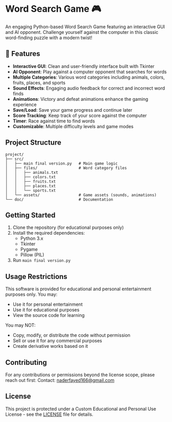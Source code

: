 # Word Search Game 🎮

An engaging Python-based Word Search Game featuring an interactive GUI and AI opponent. Challenge yourself against the computer in this classic word-finding puzzle with a modern twist!

## 🌟 Features

- **Interactive GUI**: Clean and user-friendly interface built with Tkinter
- **AI Opponent**: Play against a computer opponent that searches for words
- **Multiple Categories**: Various word categories including animals, colors, fruits, places, and sports
- **Sound Effects**: Engaging audio feedback for correct and incorrect word finds
- **Animations**: Victory and defeat animations enhance the gaming experience
- **Save/Load**: Save your game progress and continue later
- **Score Tracking**: Keep track of your score against the computer
- **Timer**: Race against time to find words
- **Customizable**: Multiple difficulty levels and game modes

## Project Structure

```
project/
├── src/
│   ├── main final version.py   # Main game logic
│   ├── files/                  # Word category files
│   │   ├── animals.txt
│   │   ├── colors.txt
│   │   ├── fruits.txt
│   │   ├── places.txt
│   │   └── sports.txt
│   └── assets/                 # Game assets (sounds, animations)
└── doc/                        # Documentation
```

## Getting Started

1. Clone the repository (for educational purposes only)
2. Install the required dependencies:
   - Python 3.x
   - Tkinter
   - Pygame
   - Pillow (PIL)
3. Run `main final version.py`

## Usage Restrictions

This software is provided for educational and personal entertainment purposes only. You may:
- Use it for personal entertainment
- Use it for educational purposes
- View the source code for learning

You may NOT:
- Copy, modify, or distribute the code without permission
- Sell or use it for any commercial purposes
- Create derivative works based on it

## Contributing

For any contributions or permissions beyond the license scope, please reach out first:
Contact: naderfayed166@gmail.com

## License

This project is protected under a Custom Educational and Personal Use License - see the [LICENSE](LICENSE) file for details.
